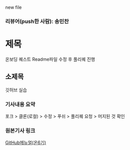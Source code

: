new file


### 리뷰어(push한 사람): 송민찬

# 제목
온보딩 퀘스트 Readme파일 수정 후 풀리퀘 진행

## 소제목
깃허브 실습

### 기사내용 요약
포크 > 클론(로컬) > 수정 > 푸쉬 > 풀리퀘 요청 > 머지된 것 확인

### 원본기사 링크
[GitHub메뉴얼(온6기)](https://modulabs.notion.site/GitHub-6-f0386d7be0614cddbf4e8956a3135a5b)
